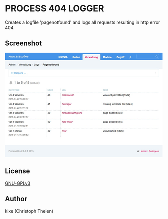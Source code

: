 PROCESS 404 LOGGER
===================

Creates a logfile 'pagenotfound' and logs all requests resulting in http error 404.  

## Screenshot
![process logger screen](https://raw.githubusercontent.com/kixe/Process404Logger/master/screenshot.jpg "screenshot")

## License
[GNU-GPLv3](http://www.gnu.org/licenses/gpl-3.0.html)

## Author
kixe (Christoph Thelen)